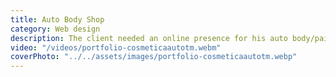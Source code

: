 ```yaml
---
title: Auto Body Shop
category: Web design
description: The client needed an online presence for his auto body/painting shop. Many potential customerswould have been lost had this website not been created.
video: "/videos/portfolio-cosmeticaautotm.webm"
coverPhoto: "../../assets/images/portfolio-cosmeticaautotm.webp"
---
```

